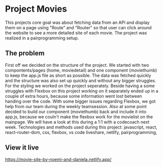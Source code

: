 <!-- @format -->

# Project Movies

This projects core goal was about fetching data from an API and display them on a page using "Route" and "Router" so that user can click around the website to see a more detailed site of each movie. The project was realized in a pairprogramming setup.

## The problem

First off we decided on the structure of the project. We started with two compontents/pages (home, moviedetail) and one component (moviethumb) to keep the app.js file as short as possible. The data was fetched quickly and the structure was also set up quickly and without any bigger struggles. For the styling we worked on the project seperately. Beside having a some struggles with Flexbox on this project working on it separately ended up in a couple of extra hours, because some information went lost between handing over the code. With some bigger issues regarding Flexbox, we got help from our team during the weekly teamsession. Also at some point decided to build our component (moviethumb) back and include it into app.js, because we couln't make the flexbox work for the movielist on the mainpage. We will have a look at this during a 1:1 with a codecoach next week.
Technologies and methods used during this project: javascript, react, react-router-dom, css, flexbox, vs code liveshare, netlify, pairprogramming,

## View it live

https://movie-site-by-noemi-and-daniela.netlify.app/
